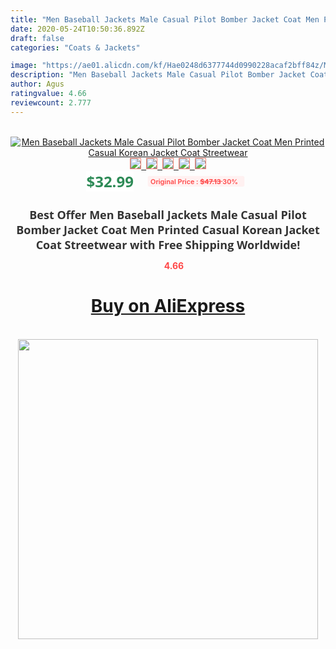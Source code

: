 ```yaml
---
title: "Men Baseball Jackets Male Casual Pilot Bomber Jacket Coat Men Printed Casual Korean Jacket Coat Streetwear"
date: 2020-05-24T10:50:36.892Z
draft: false
categories: "Coats & Jackets"

image: "https://ae01.alicdn.com/kf/Hae0248d6377744d0990228acaf2bff84z/Men-Baseball-Jackets-Male-Casual-Pilot-Bomber-Jacket-Coat-Men-Printed-Casual-Korean-Jacket-Coat-Streetwear.png_220x220.png"
description: "Men Baseball Jackets Male Casual Pilot Bomber Jacket Coat Men Printed Casual Korean Jacket Coat Streetwear"
author: Agus
ratingvalue: 4.66
reviewcount: 2.777
---
```

<br>
<div style="text-align: center;">
<a href="https://s.click.aliexpress.com/e/_AM3cpf" target="_blank" rel="nofollow noopener noreferrer"><img alt="Men Baseball Jackets Male Casual Pilot Bomber Jacket Coat Men Printed Casual Korean Jacket Coat Streetwear" class="magnifier-image" src="https://ae01.alicdn.com/kf/Hae0248d6377744d0990228acaf2bff84z/Men-Baseball-Jackets-Male-Casual-Pilot-Bomber-Jacket-Coat-Men-Printed-Casual-Korean-Jacket-Coat-Streetwear.png_220x220.png_640x640.jpg">
<br>
<img style="border:1px solid salmon" src="https://ae01.alicdn.com/kf/Hae0248d6377744d0990228acaf2bff84z/Men-Baseball-Jackets-Male-Casual-Pilot-Bomber-Jacket-Coat-Men-Printed-Casual-Korean-Jacket-Coat-Streetwear.png_120x120.jpg">&nbsp;&nbsp;<img style="border:1px solid salmon" src="https://ae01.alicdn.com/kf/Hfa1af34d17fb46efafcd0bb41c7401a5V/Men-Baseball-Jackets-Male-Casual-Pilot-Bomber-Jacket-Coat-Men-Printed-Casual-Korean-Jacket-Coat-Streetwear.jpg_120x120.jpg">&nbsp;&nbsp;<img style="border:1px solid salmon" src="https://ae01.alicdn.com/kf/Hdbb1069634624cd48acacf87749519c1A/Men-Baseball-Jackets-Male-Casual-Pilot-Bomber-Jacket-Coat-Men-Printed-Casual-Korean-Jacket-Coat-Streetwear.jpg_120x120.jpg">&nbsp;&nbsp;<img style="border:1px solid salmon" src="https://ae01.alicdn.com/kf/H7e6326bbd6404747afc2693383e885c05/Men-Baseball-Jackets-Male-Casual-Pilot-Bomber-Jacket-Coat-Men-Printed-Casual-Korean-Jacket-Coat-Streetwear.jpg_120x120.jpg">&nbsp;&nbsp;<img style="border:1px solid salmon" src="https://ae01.alicdn.com/kf/H33a4d6a816664cb8881a1e6332df94dbx/Men-Baseball-Jackets-Male-Casual-Pilot-Bomber-Jacket-Coat-Men-Printed-Casual-Korean-Jacket-Coat-Streetwear.jpg_120x120.jpg"></a></div><br0>
<div style="text-align: center;"><span style="background-color: white; border: 0px; box-sizing: border-box; color: seagreen; display: inline-block; font-family: &quot;open sans&quot; , &quot;arial&quot; , &quot;helvetica&quot; , sans-serif , &quot;heiti&quot;; font-size: 24px; font-stretch: inherit; font-weight: 700; line-height: inherit; margin: 0px 10px 0px 0px; padding: 0px; vertical-align: middle;">$32.99 </span>
<span style="background: rgb(255 , 241 , 241); border-radius: 3px; border: 0px; box-sizing: border-box; color: #ff4747; display: inline-block; font-family: inherit; font-size: 12px; font-stretch: inherit; font-style: inherit; font-variant: inherit; font-weight: 600; line-height: inherit; margin: 0px; padding: 2px 5px; transform: scale(0.9); vertical-align: middle;">Original Price : <b style="text-decoration: line-through;">$47.13 </b> 30%&nbsp;&nbsp;</span></div>
<h1 style="color: #333333; display: inline-block; font-family: &quot;open sans&quot; , &quot;arial&quot; , &quot;helvetica&quot; , sans-serif , &quot;heiti&quot;; font-size: 18px; font-stretch: inherit; font-weight: 700; text-align: center;">Best Offer Men Baseball Jackets Male Casual Pilot Bomber Jacket Coat Men Printed Casual Korean Jacket Coat Streetwear with Free Shipping Worldwide!</h1>
<div style="color: #ff4747; text-align: center;">
<img src="https://4.bp.blogspot.com/-M0ZcTcb-5uY/XleCXlxnR4I/AAAAAAAAAEc/OrjgMkXV1oMQFaCRZj5HQwOCBcu3w1FegCPcBGAYYCw/s1600/star.png" style="height: 15px;">&nbsp;<b>4.66</b></div>
<div class="button_cont" align="center"><a class="buynow_a" href="https://s.click.aliexpress.com/e/_AM3cpf" target="_blank" rel="nofollow noopener noreferrer"><H1>Buy on AliExpress</H1></a></div><br>
<div class="separator" style="clear: both; text-align: center;">
<img src="https://lh3.googleusercontent.com/-pTy5HemUv9M/XlePHvY0dAI/AAAAAAAAAE4/0nX5iRUoIWY8eMW9Dpxeirr157OZliDIgCLcBGAsYHQ/s1600/badge.gif" width="480">
</div>
